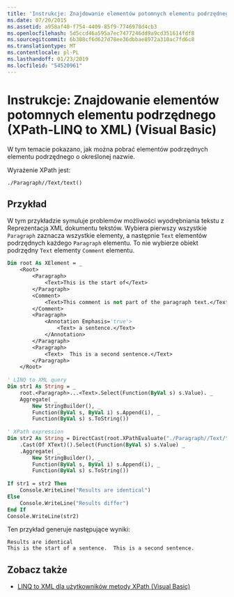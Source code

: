 ```yaml
---
title: 'Instrukcje: Znajdowanie elementów potomnych elementu podrzędnego (XPath-LINQ to XML) (Visual Basic)'
ms.date: 07/20/2015
ms.assetid: a958af40-f754-4409-85f9-7746978d4cb3
ms.openlocfilehash: 5d5ccd46a595a7ec7477246dd9a9cd351614fdf8
ms.sourcegitcommit: 6b308cf6d627d78ee36dbbae8972a310ac7fd6c8
ms.translationtype: MT
ms.contentlocale: pl-PL
ms.lasthandoff: 01/23/2019
ms.locfileid: "54520961"
---
```

# <a name="how-to-find-descendants-of-a-child-element-xpath-linq-to-xml-visual-basic"></a>Instrukcje: Znajdowanie elementów potomnych elementu podrzędnego (XPath-LINQ to XML) (Visual Basic)
W tym temacie pokazano, jak można pobrać elementów podrzędnych elementu podrzędnego o określonej nazwie.  
  
 Wyrażenie XPath jest:  
  
 `./Paragraph//Text/text()`  
  
## <a name="example"></a>Przykład  
 W tym przykładzie symuluje problemów możliwości wyodrębniania tekstu z Reprezentacja XML dokumentu tekstów. Wybiera pierwszy wszystkie `Paragraph` zaznacza wszystkie elementy, a następnie `Text` elementów podrzędnych każdego `Paragraph` elementu. To nie wybierze obiekt podrzędny `Text` elementy `Comment` elementu.  
  
```vb  
Dim root As XElement = _  
    <Root>  
        <Paragraph>  
            <Text>This is the start of</Text>  
        </Paragraph>  
        <Comment>  
            <Text>This comment is not part of the paragraph text.</Text>  
        </Comment>  
        <Paragraph>  
            <Annotation Emphasis='true'>  
                <Text> a sentence.</Text>  
            </Annotation>  
        </Paragraph>  
        <Paragraph>  
            <Text>  This is a second sentence.</Text>  
        </Paragraph>  
    </Root>  
  
' LINQ to XML query  
Dim str1 As String = _  
    root.<Paragraph>...<Text>.Select(Function(ByVal s) s.Value). _  
    Aggregate( _  
        New StringBuilder(), _  
        Function(ByVal s, ByVal i) s.Append(i), _  
        Function(ByVal s) s.ToString())  
  
' XPath expression  
Dim str2 As String = DirectCast(root.XPathEvaluate("./Paragraph//Text/text()"), IEnumerable) _  
    .Cast(Of XText)().Select(Function(ByVal s) s.Value) _  
    .Aggregate( _  
        New StringBuilder(), _  
        Function(ByVal s, ByVal i) s.Append(i), _  
        Function(ByVal s) s.ToString())  
  
If str1 = str2 Then  
    Console.WriteLine("Results are identical")  
Else  
    Console.WriteLine("Results differ")  
End If  
Console.WriteLine(str2)  
```  
  
 Ten przykład generuje następujące wyniki:  
  
```  
Results are identical  
This is the start of a sentence.  This is a second sentence.  
```  
  
## <a name="see-also"></a>Zobacz także
- [LINQ to XML dla użytkowników metody XPath (Visual Basic)](../../../../visual-basic/programming-guide/concepts/linq/linq-to-xml-for-xpath-users.md)
